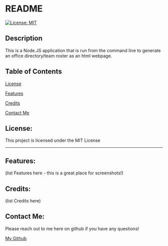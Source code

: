 # README 

[![License: MIT](https://img.shields.io/badge/License-MIT-yellow.svg)](https://opensource.org/licenses/MIT)    

## Description

This is a Node.JS application that is run from the command line to generate an office directory/team roster as an html webpage. 

## Table of Contents

[License](#license)

[Features](#features)

[Credits](#credits)

[Contact Me](#contact-me)

## License: 

This project is licensed under the MIT License 

---

## Features: 

(list Features here - this is a great place for screenshots!)

## Credits: 

(list Credits here)

## Contact Me: 

Please reach out to me here on github if you have any questions!
 
[My Github](https://github.com/brisco13)